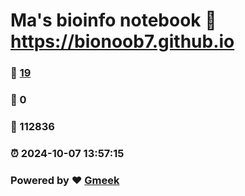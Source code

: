 # Ma's bioinfo notebook :link: https://bionoob7.github.io 
### :page_facing_up: [19](https://bionoob7.github.io/tag.html) 
### :speech_balloon: 0 
### :hibiscus: 112836 
### :alarm_clock: 2024-10-07 13:57:15 
### Powered by :heart: [Gmeek](https://github.com/Meekdai/Gmeek)
